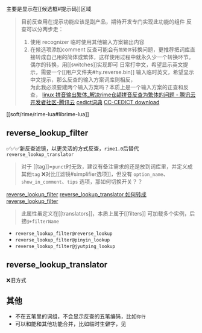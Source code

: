 主要是显示在[[候选框#提示码]]区域
> 目前反查用在提示功能应该是副产品，期待开发专门实现此功能的组件
> 反查可以分两步走：
> 1. 使用 recognizer 临时使用其他输入方案输出内容
> 2. 在候选项添加comment
> 反查可能会有`简繁体`转换问题，更推荐把词库直接转成自己用的简体或繁体，这样使用过程中就永久少一个转换环节。偶尔的转换，用[[switches]]实现即可
日常打中文，希望显示英文提示，需要一个[[用户文件夹#hy.reverse.bin]]
输入临时英文，希望显示中文提示，那么反查的输入方案词库则相反，  
为此我必须要建两个输入方案吗？本质上是一个输入方案的正查和反查，
[linux 拼音输出繁体_解决rime仓颉拼音反查为繁体的问题 - 腾讯云开发者社区-腾讯云](https://cloud.tencent.com/developer/article/2106365)
[cedict词典](https://github.com/enjalot/pinyin)
[CC-CEDICT download](https://www.mdbg.net/chinese/dictionary?page=cc-cedict)

[[soft/rime/rime-lua#librime-lua]]

## reverse_lookup_filter
✅✅✅新反查滤镜，以更灵活的方式反查，`rime1.0`后替代 `reverse_lookup_translator`
> 对于 [[tag]]=`punct`时无效，建议有备注需求的还是放到词库里，并定义成其他`tag`
❌对比[[滤镜#simplifier选项]]，但没有 `option_name`、`show_in_comment`、`tips` 选项，那如何切换开关？？

[reverse_lookup_filter](https://github.com/LEOYoon-Tsaw/Rime_collections/blob/master/Rime_description.md#四reverse_lookup_filter)
[reverse_lookup_translator 如何转成 reverse_lookup_filter](https://github.com/rime/librime/issues/581)
> 此属性虽定义在[[translators]]，本质上属于[[filters]]
可加载多个实例，后接`@+filterName`
- `reverse_lookup_filter@reverse_lookup`
- `reverse_lookup_filter@pinyin_lookup`
- `reverse_lookup_filter@jyutping_lookup`

## reverse_lookup_translator
❌旧方式

## 其他

- 不在五笔里的词组，不会显示反查的五笔编码，比如`你行`
- 可以和能和其他功能合并，比如临时生僻字，见
